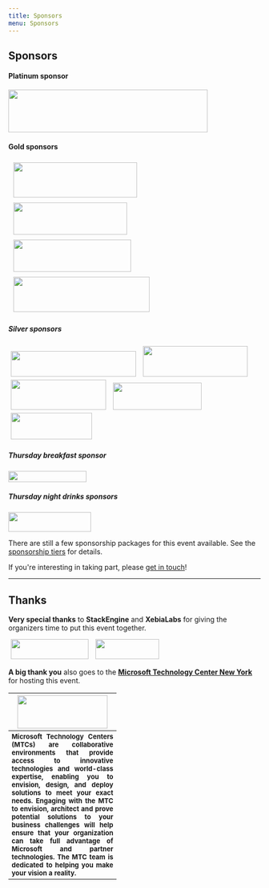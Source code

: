 ```yaml
---
title: Sponsors
menu: Sponsors
---
```


## Sponsors

#### Platinum sponsor

<img src="http://dynamicinfradays.org/events/2015-nyc/img/logentries-logo.png" width="398" height="85" style="margin: 0;">

#### Gold sponsors

<img src="http://dynamicinfradays.org/events/2015-nyc/img/clusterhq-logo.png" width="247" height="70" style="margin: 5px 10px 5px 10px;">

<img src="http://dynamicinfradays.org/events/2015-nyc/img/sysdig-logo.png" width="227" height="64" style="margin: 5px 10px 5px 10px;">

<img src="http://dynamicinfradays.org/events/2015-nyc/img/deis-logo.png" width="235" height="64" style="margin: 5px 10px 5px 10px;">

<img src="http://dynamicinfradays.org/events/2015-nyc/img/stackengine-logo.png" width="272" height="70" style="margin: 5px 10px 5px 10px;">

##### Silver sponsors

<img src="http://dynamicinfradays.org/events/2015-nyc/img/rancher-logo.png" width="250" height="51" style="margin: 3px 5px 3px 5px;">

<img src="http://dynamicinfradays.org/events/2015-nyc/img/docker-logo.png" width="209" height="61" style="margin: 3px 5px 3px 5px;">

<img src="http://dynamicinfradays.org/events/2015-nyc/img/emccode-logo.png" width="190" height="60" style="margin: 3px 5px 3px 5px;">

<img src="http://dynamicinfradays.org/events/2015-nyc/img/cloudsoft-logo.png" width="177" height="54" style="margin: 3px 5px 3px 5px;">

<img src="http://dynamicinfradays.org/events/2015-nyc/img/redislabs-logo.png" width="162" height="53" style="margin: 3px 5px 3px 5px;">

##### Thursday breakfast sponsor

<img src="http://dynamicinfradays.org/events/2015-nyc/img/gooddoglabs-logo.png" width="156" height="22" style="margin: 0;">

##### Thursday night drinks sponsors

<img src="http://dynamicinfradays.org/events/2015-nyc/img/awsloftnyc-logo.png" width="165" height="39" style="margin: 0;">

There are still a few sponsorship packages for this event available. See the [sponsorship tiers](/2015-nyc-sponsorship) for details.

If you're interesting in taking part, please [get in touch](mailto:2015-nyc-sponsorship@dynamicinfradays.org)!

----

## Thanks

**Very special thanks** to **StackEngine** and **XebiaLabs** for giving the organizers time to put this event together.

<img src="http://dynamicinfradays.org/events/2015-nyc/img/stackengine-logo-top.png" width="155" height="40" style="margin: 0 5px 0 5px;">

<img src="http://dynamicinfradays.org/events/2015-nyc/img/xebialabs-logo.png" width="127" height="40" style="margin: 0 5px 0 5px;">

**A big thank you** also goes to the **[Microsoft Technology Center New York](https://www.microsoft.com/en-us/mtc/locations/newyork.aspx)** for hosting this event.
<table style="border:none;vertical-align:middle;">
    <tr><th style="width:200px;text-align:center">
      <img src="http://microsoftnewengland.com/eventmanager/img/MSFT_logo_rgb_C-Gray_D.png" width="180" height="66" style="margin-left:auto;margin-right:auto;display:inline-block;">
    </th></tr>
    <tr><th style="font-size:small;text-align:justify">
      <span>Microsoft Technology Centers (MTCs) are collaborative environments that provide access to innovative technologies and world-class expertise, enabling you to envision, design, and deploy solutions to meet your exact needs. Engaging with the MTC to envision, architect and prove potential solutions to your business challenges will help ensure that your organization can take full advantage of Microsoft and partner technologies. The MTC team is dedicated to helping you make your vision a reality.</span>
    </th></tr>
</table>
